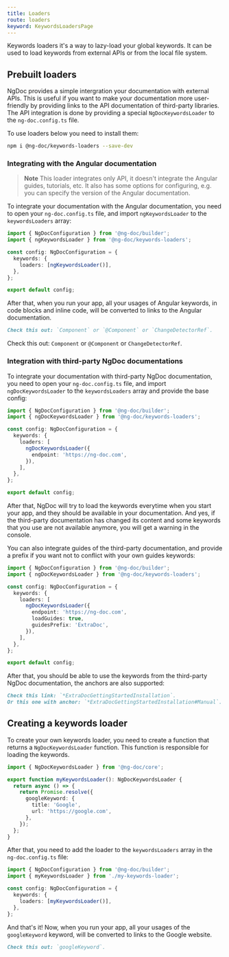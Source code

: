 ```yaml
---
title: Loaders
route: loaders
keyword: KeywordsLoadersPage
---
```


Keywords loaders it's a way to lazy-load your global keywords.
It can be used to load keywords from external APIs or from the local file system.

## Prebuilt loaders

NgDoc provides a simple intergration your documentation with external APIs.
This is useful if you want to make your documentation more user-friendly by
providing links to the API documentation of third-party libraries. The
API integration is done by providing a special `NgDocKeywordsLoader` to the
`ng-doc.config.ts` file.

To use loaders below you need to install them:

```bash
npm i @ng-doc/keywords-loaders --save-dev
```

### Integrating with the Angular documentation

> **Note**
> This loader integrates only API, it doesn't integrate the Angular guides, tutorials, etc.
> It also has some options for configuring, e.g. you can specify the version of the Angular
> documentation.

To integrate your documentation with the Angular documentation, you need to open
your `ng-doc.config.ts` file, and import `ngKeywordsLoader` to the `keywordsLoaders` array:

```typescript name="ng-doc.config.ts"
import { NgDocConfiguration } from '@ng-doc/builder';
import { ngKeywordsLoader } from '@ng-doc/keywords-loaders';

const config: NgDocConfiguration = {
  keywords: {
    loaders: [ngKeywordsLoader()],
  },
};

export default config;
```

After that, when you run your app, all your usages of Angular keywords, in code blocks and inline
code, will be converted to links to the Angular documentation.

```markdown name="index.md"
Check this out: `Component` or `@Component` or `ChangeDetectorRef`.
```

Check this out: `Component` or `@Component` or `ChangeDetectorRef`.

### Integration with third-party NgDoc documentations

To integrate your documentation with third-party NgDoc documentation, you need to open
your `ng-doc.config.ts` file, and import `ngDocKeywordsLoader` to the `keywordsLoaders` array
and provide the base config:

```typescript name="ng-doc.config.ts"
import { NgDocConfiguration } from '@ng-doc/builder';
import { ngDocKeywordsLoader } from '@ng-doc/keywords-loaders';

const config: NgDocConfiguration = {
  keywords: {
    loaders: [
      ngDocKeywordsLoader({
        endpoint: 'https://ng-doc.com',
      }),
    ],
  },
};

export default config;
```

After that, NgDoc will try to load the keywords everytime when you start your app,
and they should be available in your documentation. And yes, if the third-party documentation
has changed its content and some keywords that you use are not available anymore, you will get a
warning in the console.

You can also integrate guides of the third-party documentation, and provide a prefix if
you want not to conflict with your own guides keywords:

```typescript name="ng-doc.config.ts"
import { NgDocConfiguration } from '@ng-doc/builder';
import { ngDocKeywordsLoader } from '@ng-doc/keywords-loaders';

const config: NgDocConfiguration = {
  keywords: {
    loaders: [
      ngDocKeywordsLoader({
        endpoint: 'https://ng-doc.com',
        loadGuides: true,
        guidesPrefix: 'ExtraDoc',
      }),
    ],
  },
};

export default config;
```

After that, you should be able to use the keywords from the third-party NgDoc documentation,
the anchors are also supported:

```markdown name="index.md"
Check this link: `*ExtraDocGettingStartedInstallation`.
Or this one with anchor: `*ExtraDocGettingStartedInstallation#Manual`.
```

## Creating a keywords loader

To create your own keywords loader, you need to create a function that returns a
`NgDocKeywordsLoader` function. This function is responsible for loading the
keywords.

```typescript
import { NgDocKeywordsLoader } from '@ng-doc/core';

export function myKeywordsLoader(): NgDocKeywordsLoader {
  return async () => {
    return Promise.resolve({
      googleKeyword: {
        title: 'Google',
        url: 'https://google.com',
      },
    });
  };
}
```

After that, you need to add the loader to the `keywordsLoaders` array in the
`ng-doc.config.ts` file:

```typescript name="ng-doc.config.ts"
import { NgDocConfiguration } from '@ng-doc/builder';
import { myKeywordsLoader } from './my-keywords-loader';

const config: NgDocConfiguration = {
  keywords: {
    loaders: [myKeywordsLoader()],
  },
};
```

And that's it! Now, when you run your app, all your usages of the `googleKeyword`
keyword, will be converted to links to the Google website.

```markdown name="index.md"
Check this out: `googleKeyword`.
```
